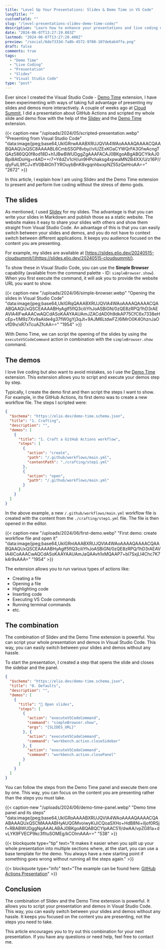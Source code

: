 ```yaml
---
title: "Level Up Your Presentations: Slidev & Demo Time in VS Code"
longTitle: ""
customField: ""
slug: "/level-presentations-slidev-demo-time-code/"
description: "Learn how to enhance your presentations and live coding demos with Slidev and the Demo Time extension in Visual Studio Code."
date: "2024-06-07T13:27:19.803Z"
lastmod: "2024-06-07T13:27:20.408Z"
preview: "/social/6de7333d-7a8b-4572-9700-107de6ab4ffa.png"
draft: false
comments: true
tags:
  - "Demo Time"
  - "Live Coding"
  - "Presentation"
  - "Slidev"
  - "Visual Studio Code"
type: "post"
---
```


Ever since I created the Visual Studio Code - [Demo Time](https://marketplace.visualstudio.com/items?itemName=eliostruyf.vscode-demo-time) extension, I have been experimenting with ways of taking full advantage of presenting my slides and demos more interactively. A couple of weeks ago at [Cloud Summit](https://cloudsummit.eu/), I did a presentation about GitHub Actions and scripted my whole slide and demo flow with the help of the [Slidev](https://sli.dev/) and the [Demo Time](https://marketplace.visualstudio.com/items?itemName=eliostruyf.vscode-demo-time) extension.

{{< caption-new "/uploads/2024/05/scripted-presentation.webp" "Presenting from Visual Studio Code"  "data:image/jpeg;base64,UklGRrwAAABXRUJQVlA4WAoAAAAQAAAACQAABQAAQUxQSC8AAAABL6CmbSSGP8vby//vlUZExKOaCYWQrFA3GfwAcngTQAz586QQ0f8od18D+h1JBwBWUDggZgAAAFACAJ0BKgoABgABQCYlkAJ0Bpi8AtDoHg+r4AD++r7+Y4dZv1cH/un9HPchaksg4xpwaMN2B4XX/U/z16P//qlyFuIL9fCJ+tfV0B4tOhTYROuybBnK8vgqnhbxxpNZ55zQeHroAA==" "2672" >}}

In this article, I explain how I am using Slidev and the Demo Time extension to present and perform live coding without the stress of demo gods.

## The slides

As mentioned, I used [Slidev](https://sli.dev/) for my slides. The advantage is that you can write your slides in Markdown and publish those as a static website. The website makes it easy to share your slides with others and show them straight from Visual Studio Code. An advantage of this is that you can easily switch between your slides and demos, and you do not have to context switch between different applications. It keeps you audience focused on the content you are presenting.

For example, my slides are available at [https://slides.elio.dev/20240515-cloudsummit/](https://slides.elio.dev/20240515-cloudsummit/).

To show these in Visual Studio Code, you can use the **Simple Browser** capability (available from the command palette - ID: `simpleBrowser.show`). When you first execute the command, it will ask you to provide the website URL you want to show.

{{< caption-new "/uploads/2024/06/simple-browser.webp" "Opening the slides in Visual Studio Code"  "data:image/jpeg;base64,UklGRqQAAABXRUJQVlA4WAoAAAAQAAAACQAABQAAQUxQSCEAAAABHyAgIf5flQ3ciIiYhJoASBiGN/0zQE8zRPQ/1hD3rAEAVlA4IFwAAACwAQCdASoKAAYAAUAmJZACdAD0h9dkAP75CfC6x7338eHcEp+f/M9z7Xv9aAlde4g37fW0gYj3qJt+9AJM6LtdwFZ/6IMrO0K4OhznJaOvfD9v/xR7xTcuAZfcAA==" "1954" >}}

With Demo Time, we can script the opening of the slides by using the `executeVSCodeCommand` action in combination with the `simpleBrowser.show` command.

## The demos

I love live coding but also want to avoid mistakes, so I use the [Demo Time](https://marketplace.visualstudio.com/items?itemName=eliostruyf.vscode-demo-time) extension. This extension allows you to script and execute your demos step by step.

Typically, I create the demo first and then script the steps I want to show. For example, in the GitHub Actions, its first demo was to create a new workflow file. The steps I scripted were:

```json  6-19
{
  "$schema": "https://elio.dev/demo-time.schema.json",
  "title": "1. Crafting",
  "description": "",
  "demos": [
    {
      "title": "1. Craft a GitHub Actions workflow",
      "steps": [
        {
          "action": "create",
          "path": "/.github/workflows/main.yml",
          "contentPath": "./crafting/step1.yml"
        },
        {
          "action": "open",
          "path": "/.github/workflows/main.yml"
        }
      ]
    }
  ]
}
```

In the above example, a new `/.github/workflows/main.yml` workflow file is created with the content from the `./crafting/step1.yml` file. The file is then opened in the editor.

{{< caption-new "/uploads/2024/06/first-demo.webp" "First demo: create workflow file and open it"  "data:image/jpeg;base64,UklGRnIAAABXRUJQVlA4WAoAAAAQAAAACQAABQAAQUxQSCEAAAABHyAgIf5flQ3ciIiYhJoASBiGN/0zQE8zRPQ/1hD3rAEAVlA4ICoAAACwAQCdASoKAAYAAUAmJaQAAvh1xMQAAP7+bI7SxjLI4Chc7K7k4r9sAAA=" "1954" >}}

The extension allows you to run various types of actions like:

- Creating a file
- Opening a file
- Highlighting code
- Inserting code
- Executing VS Code commands
- Running terminal commands
- etc.

## The combination

The combination of Slidev and the Demo Time extension is powerful. You can script your whole presentation and demos in Visual Studio Code. This way, you can easily switch between your slides and demos without any hassle.

To start the presentation, I created a step that opens the slide and closes the sidebar and the panel.

```json  8-20
{
  "$schema": "https://elio.dev/demo-time.schema.json",
  "title": "0. Defaults",
  "description": "",
  "demos": [
    {
      "title": "🛝 Open slides",
      "steps": [
        {
          "action": "executeVSCodeCommand",
          "command": "simpleBrowser.show",
          "args": "{SLIDES_URL}"
        }, {
          "action": "executeVSCodeCommand",
          "command": "workbench.action.closeSidebar"
        }, {
          "action": "executeVSCodeCommand",
          "command": "workbench.action.closePanel"
        }
      ]
    }
  ]
}
```

You can follow the steps from the Demo Time panel and execute them one by one. This way, you can focus on the content you are presenting rather than the steps you must take.

{{< caption-new "/uploads/2024/06/demo-time-panel.webp" "Demo time panel and its steps"  "data:image/jpeg;base64,UklGRoAAAABXRUJQVlA4WAoAAAAQAAAACQAABAAAQUxQSCMAAAABHyAUQGMvoiwyKiJiCQoaSXHo+HdB8Ni+iIjof0RSjf+RBABWUDggNgAAALABAJ0BKgoABQABQCYlpAAC51l/dwAA/vpZG81a+dvLYK9FVECP9kc3fltuSOMEg/kCOlmAAA==" "538" >}}

{{< blockquote type="tip" text="It makes it easier when you split up your whole presentation into multiple sections where, at the start, you can use a base template for the demo. You always have a new starting point if something goes wrong without running all the steps again." >}}

{{< blockquote type="info" text="The example can be found here: [GitHub Actions Presentation](https://github.com/estruyf/presentation-github-actions)" >}}


## Conclusion

The combination of Slidev and the Demo Time extension is powerful. It allows you to script your presentation and demos in Visual Studio Code. This way, you can easily switch between your slides and demos without any hassle. It keeps you focused on the content you are presenting, not the steps you need to take.

This article encourages you to try out this combination for your next presentation. If you have any questions or need help, feel free to contact me.
